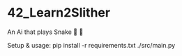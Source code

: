 # 42_Learn2Slither
An Ai that plays Snake 🐍 🍎

Setup & usage:
    pip install -r requirements.txt
    ./src/main.py